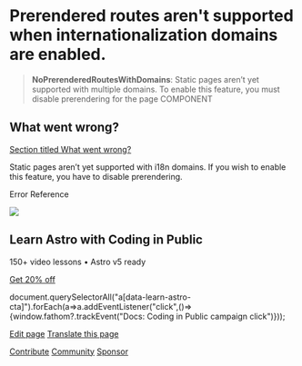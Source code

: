 Prerendered routes aren't supported when internationalization domains are enabled.
==================================================================================

> **NoPrerenderedRoutesWithDomains**: Static pages aren’t yet supported with multiple domains. To enable this feature, you must disable prerendering for the page COMPONENT

What went wrong?
----------------

[Section titled What went wrong?](#what-went-wrong)

Static pages aren’t yet supported with i18n domains. If you wish to enable this feature, you have to disable prerendering.

Error Reference

![](/_astro/CodingInPublic.DpaYu7Qd_5sx41.webp)

Learn Astro with **Coding in Public**
-------------------------------------

150+ video lessons • Astro v5 ready

[Get 20% off](https://learnastro.dev?code=ASTRO_PROMO)

document.querySelectorAll("a\[data-learn-astro-cta\]").forEach(a=>a.addEventListener("click",()=>{window.fathom?.trackEvent("Docs: Coding in Public campaign click")}));

[Edit page](https://github.com/withastro/astro/blob/main/packages/astro/src/core/errors/errors-data.ts) [Translate this page](https://contribute.docs.astro.build/guides/i18n/)

[Contribute](/en/contribute/) [Community](https://astro.build/chat) [Sponsor](https://opencollective.com/astrodotbuild)

